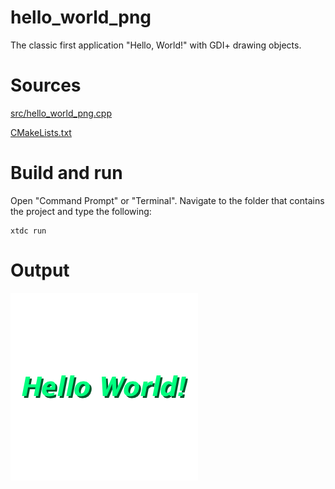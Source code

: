 # hello_world_png

The classic first application "Hello, World!" with GDI+ drawing objects.

# Sources

[src/hello_world_png.cpp](src/hello_world_png.cpp)

[CMakeLists.txt](CMakeLists.txt)

# Build and run

Open "Command Prompt" or "Terminal". Navigate to the folder that contains the project and type the following:

```shell
xtdc run
```

# Output

![Screenshot](../../../../docs/pictures/examples/hello_world_png.png)
